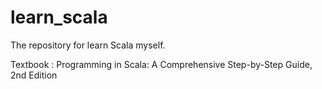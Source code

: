 learn_scala
===========

The repository for learn Scala myself.

Textbook : Programming in Scala: A Comprehensive Step-by-Step Guide, 2nd Edition
